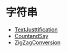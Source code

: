 # **字符串**

* [TextJusttification](./TextJusttification.md)
* [CountandSay](./CountandSay.md)
* [ZigZagConversion](./ZigZagConversion)